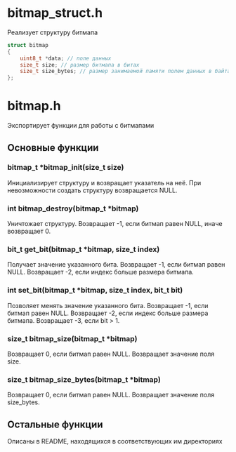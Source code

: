 # bitmap_struct.h

Реализует структуру битмапа

```C
struct bitmap
{
    uint8_t *data; // поле данных
    size_t size; // размер битмапа в битах
    size_t size_bytes; // размер занимаемой памяти полем данных в байтах
};
```

# bitmap.h

Экспортирует функции для работы с битмапами

## Основные функции

### bitmap_t *bitmap_init(size_t size)

Инициализирует структуру и возвращает указатель на неё.
При невозможности создать структуру возвращается NULL.

### int bitmap_destroy(bitmap_t *bitmap)

Уничтожает структуру.
Возвращает -1, если битмап равен NULL, иначе возвращает 0.

### bit_t get_bit(bitmap_t *bitmap, size_t index)

Получает значение указанного бита.
Возвращает -1, если битмап равен NULL.
Возвращает -2, если индекс больше размера битмапа.

### int set_bit(bitmap_t *bitmap, size_t index, bit_t bit)

Позволяет менять значение указанного бита.
Возвращает -1, если битмап равен NULL.
Возвращает -2, если индекс больше размера битмапа.
Возвращает -3, если bit > 1.

### size_t bitmap_size(bitmap_t *bitmap)

Возвращает 0, если битмап равен NULL.
Возвращает значение поля size.

### size_t bitmap_size_bytes(bitmap_t *bitmap)

Возвращает 0, если битмап равен NULL.
Возвращает значение поля size_bytes.

## Остальные функции

Описаны в README, находящихся в соответствующих им директориях
